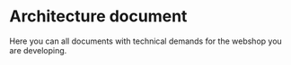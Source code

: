 # Architecture document

Here you can all documents with technical demands for the webshop you are developing.
